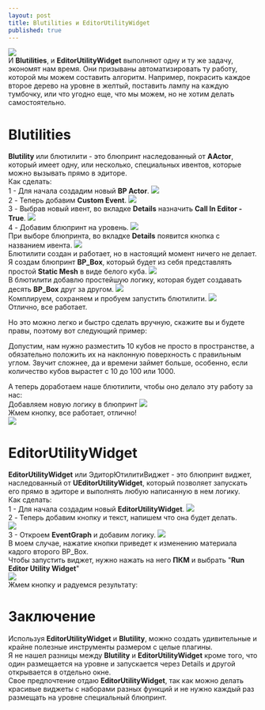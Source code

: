 ```yaml
---
layout: post
title: Blutilities и EditorUtilityWidget
published: true
---
```

![]({{site.baseurl}}/images/2023-01-03-blutilities-and-editorutilitywidget/2023-01-03-blutilities-and-editorutilitywidget.1.png)  
И **Blutilities**, и **EditorUtilityWidget** выполняют одну и ту же задачу, экономят нам время. Они призываны автоматизировать ту работу, которой мы можем составить алгоритм.
Например, покрасить каждое второе дерево на уровне в желтый, поставить лампу на каждую тумбочку, или что угодно еще, что мы можем, но не хотим делать самостоятельно.

# Blutilities
**Blutility** или блютилити - это блюпринт наследованный от **AActor**, который имеет одну, или несколько, специальных ивентов, которые можно вызывать прямо в эдиторе.  
Как сделать:  
1 - Для начала создадим новый **BP Actor**.
![]({{site.baseurl}}/images/2023-01-03-blutilities-and-editorutilitywidget/2023-01-03-blutilities-and-editorutilitywidget.2.png)  
2 - Теперь добавим **Custom Event**.
![]({{site.baseurl}}/images/2023-01-03-blutilities-and-editorutilitywidget/2023-01-03-blutilities-and-editorutilitywidget.3.png)  
3 - Выбрав новый ивент, во вкладке **Details** назначить **Call In Editor - True**.
![]({{site.baseurl}}/images/2023-01-03-blutilities-and-editorutilitywidget/2023-01-03-blutilities-and-editorutilitywidget.4.png)  
4 - Добавим блюпринт на уровень.
![]({{site.baseurl}}/images/2023-01-03-blutilities-and-editorutilitywidget/2023-01-03-blutilities-and-editorutilitywidget.5.png)  
При выборе блюпринта, во вкладке **Details** появится кнопка с названием ивента.
![]({{site.baseurl}}/images/2023-01-03-blutilities-and-editorutilitywidget/2023-01-03-blutilities-and-editorutilitywidget.6.png)  
Блютилити создан и работает, но в настоящий момент ничего не делает.  
Я создам блюпринт **BP_Box**, который будет из себя представлять простой **Static Mesh** в виде белого куба.
![]({{site.baseurl}}/images/2023-01-03-blutilities-and-editorutilitywidget/2023-01-03-blutilities-and-editorutilitywidget.7.png)  
В блютилити добавлю простейшую логику, которая будет создавать десять **BP_Box** друг за другом.
![]({{site.baseurl}}/images/2023-01-03-blutilities-and-editorutilitywidget/2023-01-03-blutilities-and-editorutilitywidget.8.png)  
Комплируем, сохраняем и пробуем запустить блютилити.
![]({{site.baseurl}}/images/2023-01-03-blutilities-and-editorutilitywidget/2023-01-03-blutilities-and-editorutilitywidget.9.png)  
Отлично, все работает.  

Но это можно легко и быстро сделать вручную, скажите вы и будете правы, поэтому вот следующий пример:

Допустим, нам нужно разместить 10 кубов не просто в пространстве, а обязательно положить их на наклонную поверхность с правильным углом. Звучит сложнее, да и времени займет больше, особенно, если количество кубов вырастет с 10 до 100 или 1000.

А теперь доработаем наше блютилити, чтобы оно делало эту работу за нас:  
Добавляем новую логику в блюпринт
![]({{site.baseurl}}/images/2023-01-03-blutilities-and-editorutilitywidget/2023-01-03-blutilities-and-editorutilitywidget.10.png)  
Жмем кнопку, все работает, отлично!  
![]({{site.baseurl}}/images/2023-01-03-blutilities-and-editorutilitywidget/2023-01-03-blutilities-and-editorutilitywidget.11.png)  

# EditorUtilityWidget
**EditorUtilityWidget** или ЭдиторЮтилитиВиджет - это блюпринт виджет, наследованный от **UEditorUtilityWidget**, который позволяет запускать его прямо в эдиторе и выполнять любую написанную в нем логику.  
Как сделать:  
1 - Для начала создадим новый **EditorUtilityWidget**.
![]({{site.baseurl}}/images/2023-01-03-blutilities-and-editorutilitywidget/2023-01-03-blutilities-and-editorutilitywidget.12.png)  
2 - Теперь добавим кнопку и текст, напишем что она будет делать.  
![]({{site.baseurl}}/images/2023-01-03-blutilities-and-editorutilitywidget/2023-01-03-blutilities-and-editorutilitywidget.13.png)  
3 - Откроем **EventGraph** и добавим логику.
![]({{site.baseurl}}/images/2023-01-03-blutilities-and-editorutilitywidget/2023-01-03-blutilities-and-editorutilitywidget.14.png)  
В моем случае, нажатие кнопки приведет к изменению материала кадого второго BP_Box.  
Чтобы запустить виджет, нужно нажать на него **ПКМ** и выбрать "**Run Editor Utility Widget**"  
![]({{site.baseurl}}/images/2023-01-03-blutilities-and-editorutilitywidget/2023-01-03-blutilities-and-editorutilitywidget.14.png)  
Жмем кнопку и радуемся результату:


# Заключение
Используя **EditorUtilityWidget** и **Blutility**, можно создать удивительные и крайне полезные инструменты размером с целые плагины.  
Я не нашел разницы между **Blutility** и **EditorUtilityWidget** кроме того, что один размещается на уровне и запускается через Details и другой открывается в отдельно окне.  
Свое предпочтение отдаю **EditorUtilityWidget**, так как можно делать красивые виджеты с наборами разных функций и не нужно каждый раз размещать на уровне специальный блюпринт.
